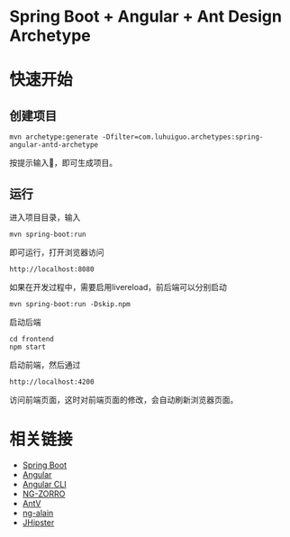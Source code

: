 Spring Boot + Angular + Ant Design Archetype
==========

# 快速开始

## 创建项目

```
mvn archetype:generate -Dfilter=com.luhuiguo.archetypes:spring-angular-antd-archetype
```
按提示输入，即可生成项目。

## 运行

进入项目目录，输入
```
mvn spring-boot:run
```
即可运行，打开浏览器访问
```
http://localhost:8080
```

如果在开发过程中，需要启用livereload，前后端可以分别启动

```
mvn spring-boot:run -Dskip.npm
```
启动后端
```
cd frontend
npm start
```
启动前端，然后通过
```
http://localhost:4200
```
访问前端页面，这时对前端页面的修改，会自动刷新浏览器页面。

# 相关链接
* [Spring Boot](https://spring.io/projects/spring-boot)
* [Angular](https://angular.io/)
* [Angular CLI](https://cli.angular.io/)
* [NG-ZORRO](https://ng.ant.design/)
* [AntV](https://antv.alipay.com/)
* [ng-alain](http://ng-alain.com/)
* [JHipster](http://www.jhipster.tech/)
